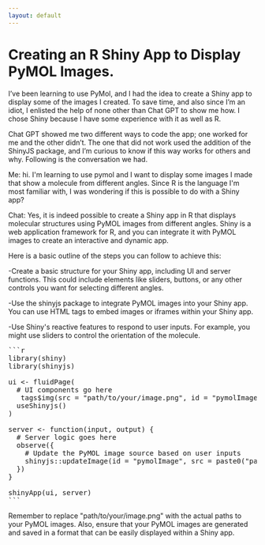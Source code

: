```yaml
---
layout: default
---
```


# Creating an R Shiny App to Display PyMOL Images.

I’ve been learning to use PyMol, and I had the idea to create a Shiny app to display some of the images I created. 
To save time, and also since I’m an idiot, I enlisted the help of none other than Chat GPT to show me how. I chose Shiny because 
I have some experience with it as well as R.

Chat GPT showed me two different ways to code the app; one worked for me and the other didn’t. 
The one that did not work used the addition of the ShinyJS package, and I’m curious to know if this way works for others and why. 
Following is the conversation we had. 

Me:
hi. I'm learning to use pymol and I want to display some images I made that show a molecule from different angles. 
Since R is the language I'm most familiar with, I was wondering if this is possible to do with a Shiny app?

Chat:
Yes, it is indeed possible to create a Shiny app in R that displays molecular structures using PyMOL images from different angles. 
Shiny is a web application framework for R, and you can integrate it with PyMOL images to create an interactive and dynamic app.

Here is a basic outline of the steps you can follow to achieve this:

-Create a basic structure for your Shiny app, including UI and server functions. 
This could include elements like sliders, buttons, or any other controls you want for selecting different angles.

-Use the shinyjs package to integrate PyMOL images into your Shiny app. You can use HTML tags to embed images or iframes within your Shiny app.

-Use Shiny's reactive features to respond to user inputs. For example, you might use sliders to control the orientation of the molecule.

<pre>
```r
library(shiny)
library(shinyjs)

ui <- fluidPage(
  # UI components go here
   tags$img(src = "path/to/your/image.png", id = "pymolImage"),
  useShinyjs()
)

server <- function(input, output) {
  # Server logic goes here
  observe({
    # Update the PyMOL image source based on user inputs
    shinyjs::updateImage(id = "pymolImage", src = paste0("path/to/your/image_", input$angle, ".png"))
  })
}

shinyApp(ui, server)
```
</pre>

Remember to replace "path/to/your/image.png" with the actual paths to your PyMOL images. Also, ensure that your PyMOL images 
are generated and saved in a format that can be easily displayed within a Shiny app.
